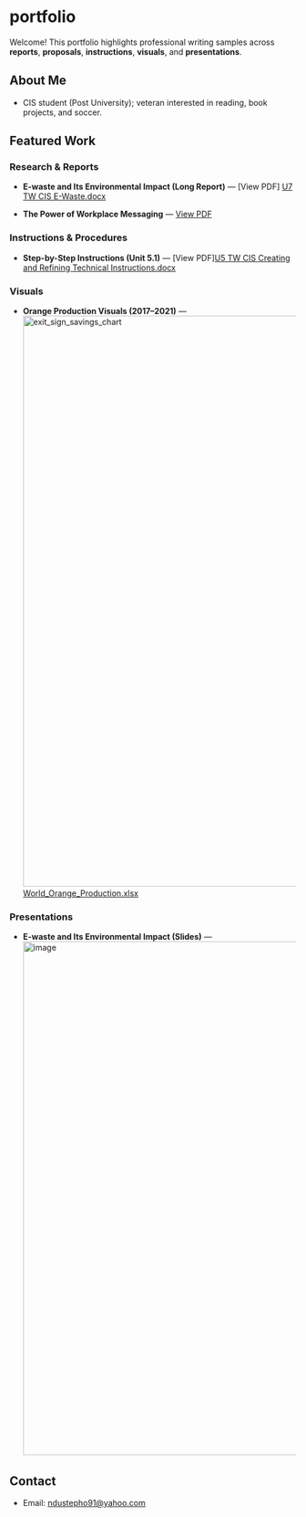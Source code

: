 # portfolio

Welcome! This portfolio highlights professional writing samples across **reports**, **proposals**, **instructions**, **visuals**, and **presentations**.

## About Me
- CIS student (Post University); veteran interested in reading, book projects, and soccer.

## Featured Work

### Research & Reports
- **E-waste and Its Environmental Impact (Long Report)** — [View PDF] [U7 TW CIS E-Waste.docx](https://github.com/user-attachments/files/22919129/U7.TW.CIS.E-Waste.docx)

- **The Power of Workplace Messaging** — [View PDF](docs/writing/workplace-messaging.pdf)

### Instructions & Procedures
- **Step-by-Step Instructions (Unit 5.1)** — [View PDF][U5 TW CIS Creating and Refining Technical Instructions.docx](https://github.com/user-attachments/files/22919154/U5.TW.CIS.Creating.and.Refining.Technical.Instructions.docx)


### Visuals
- **Orange Production Visuals (2017–2021)** — <img width="1400" height="1000" alt="exit_sign_savings_chart" src="https://github.com/user-attachments/assets/527b3333-cda8-4781-856d-c8d278ae4f00" />[World_Orange_Production.xlsx](https://github.com/user-attachments/files/22919147/World_Orange_Production.xlsx)



### Presentations
- **E-waste and Its Environmental Impact (Slides)** — <img width="1600" height="900" alt="image" src="https://github.com/user-attachments/assets/c783c3bf-a08c-45fc-8b64-f8d2008b7040" />


## Contact
- Email: ndustepho91@yahoo.com
